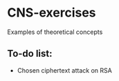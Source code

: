 # CNS-exercises

Examples of theoretical concepts

## To-do list:
- Chosen ciphertext attack on RSA
